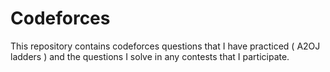 # Codeforces
This repository contains codeforces questions that I have practiced ( A2OJ ladders ) and the questions I solve in any contests that I participate.
